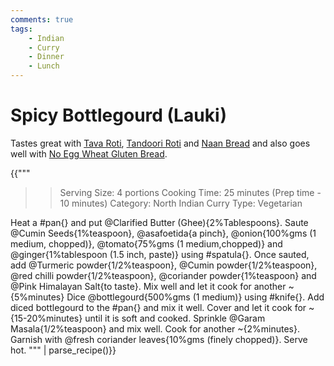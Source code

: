 ```yaml
---
comments: true
tags:
    - Indian
    - Curry
    - Dinner
    - Lunch
---
```


# Spicy Bottlegourd (Lauki)

Tastes great with [Tava Roti](../Breads/recipe_1_tava_roti.md), [Tandoori Roti](../Breads/recipe_3_tandoori_roti.md) and [Naan Bread](../Breads/recipe_4_naan_bread.md) and also goes well with [No Egg Wheat Gluten Bread](../Breads/recipe_2_wheat_gluten_bread.md).

{{"""
>> Serving Size: 4 portions
>> Cooking Time: 25 minutes (Prep time - 10 minutes)
>> Category: North Indian Curry
>> Type: Vegetarian

Heat a #pan{} and put @Clarified Butter (Ghee){2%Tablespoons}.
Saute @Cumin Seeds{1%teaspoon}, @asafoetida{a pinch},  @onion{100%gms (1 medium, chopped)}, @tomato{75%gms (1 medium,chopped)} and @ginger{1%tablespoon (1.5 inch, paste)} using #spatula{}. 
Once sauted, add @Turmeric powder{1/2%teaspoon}, @Cumin powder{1/2%teaspoon}, @red chilli powder{1/2%teaspoon}, @coriander powder{1%teaspoon} and @Pink Himalayan Salt{to taste}.
Mix well and let it cook for another ~{5%minutes}
Dice @bottlegourd{500%gms (1 medium)} using #knife{}.
Add diced bottlegourd to the #pan{} and mix it well.
Cover and let it cook for ~{15-20%minutes} until it is soft and cooked.
Sprinkle @Garam Masala{1/2%teaspoon} and mix well.
Cook for another ~{2%minutes}.
Garnish with @fresh coriander leaves{10%gms (finely chopped)}.
Serve hot.
""" | parse_recipe()}}